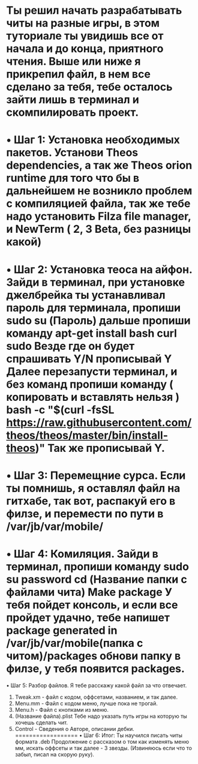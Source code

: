Ты решил начать разрабатывать читы на разные игры, в этом туториале ты увидишь все от начала и до конца, приятного чтения.
Выше или ниже я прикрепил файл, в нем все сделано за тебя, тебе осталось зайти лишь в терминал и скомпилировать проект.
==================
• Шаг 1: Установка необходимых пакетов.
Установи Theos dependencies, а так же Theos orion runtime для того что бы в дальнейшем не возникло проблем с компиляцией файла, так же тебе надо установить Filza file manager, и NewTerm ( 2, 3 Beta, без разницы какой)
==================
• Шаг 2: Установка теоса на айфон. Зайди в терминал, при установке джелбрейка ты устанавливал пароль для терминала, пропиши sudo su
(Пароль) 
дальше пропиши команду 
 apt-get install bash curl sudo Везде где он будет спрашивать Y/N прописывай Y
Далее перезапусти терминал, и без команд пропиши команду ( копировать и вставлять нельзя )
bash -c "$(curl -fsSL https://raw.githubusercontent.com/theos/theos/master/bin/install-theos)"
Так же прописывай Y.
==================
• Шаг 3: Перемещние сурса.
Если ты помнишь, я оставлял файл на гитхабе, так вот, распакуй его в филзе, и перемести по пути в /var/jb/var/mobile/
==================
• Шаг 4: Комиляция.
Зайди в терминал, пропиши команду sudo su
password 
cd (Название папки с файлами чита)
Make package
У тебя пойдет консоль, и если все пройдет удачно, тебе напишет package generated in /var/jb/var/mobile(папка с читом)/packages
обнови папку в филзе, у тебя появится packages.
==================
• Шаг 5: Разбор файлов.
Я тебе расскажу какой файл за что отвечает.
1. Tweak.xm - файл с кодом, оффсетами, названием, и так далее.
2. Menu.mm - Файл с кодом меню, лучше пока не трогай.
3. Menu.h - Файл с кнопками из меню.
4. (Название файла).plist
Тебе надо указать путь игры  на которую ты хочешь сделать чит.
5. Control - Сведения о Авторе, описании дебки.
==================
• Шаг 6: Итог:
Ты научился писать читы формата .deb
Продолжение с рассказом о том как изменять меню мм, искать оффсеты и так далее - 3 звезды.
(Извиняюсь если что то забыл, писал на скорую руку).
